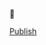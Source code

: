 🌱

[Publish](working-copy://x-callback-url/commit?key=M8AAG7XTB&repo=Saltbeef&message=Publish&limit=9999)
